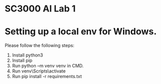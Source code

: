 # SC3000 AI Lab 1

# Setting up a local env for Windows.
Please follow the following steps:
  1. Install python3
  2. Install pip
  3. Run python –m venv venv in CMD.
  4. Run venv\Scripts\activate
  5. Run pip install -r requirements.txt
